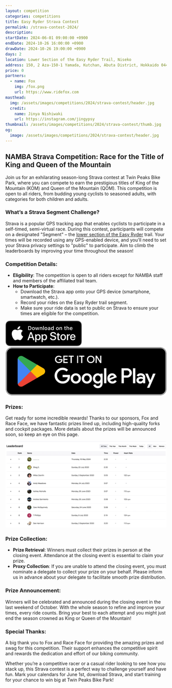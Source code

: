 ```yaml
---
layout: competition
categories: competitions
title: Easy Ryder Strava Contest
permalink: /strava-contest-2024/
description:
startDate: 2024-06-01 09:00:00 +0900
endDate: 2024-10-26 16:00:00 +0900
drawDate: 2024-10-26 19:00:00 +0900
days: 2
location: Lower Section of the Easy Ryder Trail, Niseko
address: 150, 2 Aza-150-1 Yamada, Kutchan, Abuta District, Hokkaido 044-0081
price: 0
partners:
  - name: Fox
    img: /fox.png
    url: https://www.ridefox.com
masthead:
  img: /assets/images/competitions/2024/strava-contest/header.jpg
  credit:
    name: Jinya Nishiwaki
    url: https://instagram.com/jingypsy
thumbnail: /assets/images/competitions/2024/strava-contest/thumb.jpg
og:
  image: /assets/images/competitions/2024/strava-contest/header.jpg
---
```

## NAMBA Strava Competition: Race for the Title of King and Queen of the Mountain

Join us for an exhilarating season-long Strava contest at Twin Peaks Bike Park, where you can compete to earn the prestigious titles of King of the Mountain (KOM) and Queen of the Mountain (QOM). This competition is open to all riders, from budding young cyclists to seasoned adults, with categories for both children and adults.

<!-- TRAILFORKS WIDGET START -->
<div class="TrailforksWidgetRoute" data-w="100%" data-h="500px" data-id="56652" data-activitytype="1" data-map="1" data-elevation="1" data-trails="1" data-details="0" data-section="0" data-units="metric" data-basicmap="1"></div>

<script type="application/javascript" src="https://es.pinkbike.org/326/sprt/j/trailforks/iframeResizer.min.js"></script>
<script type="text/javascript">
var script = document.createElement("script"); script.setAttribute("src", "https://es.pinkbike.org/ttl-86400/sprt/j/trailforks/widget.js"); document.getElementsByTagName("head")[0].appendChild(script); var widgetCheck = false;
</script>
<!-- TRAILFORKS WIDGET END -->

### What’s a Strava Segment Challenge?

Strava is a popular GPS tracking app that enables cyclists to participate in a self-timed, semi-virtual race. During this contest, participants will compete on a designated "Segment" – the <a href="https://strava.app.link/j7NjKd0TYJb" target="_blank">lower section of the Easy Ryder</a> trail. Your times will be recorded using any GPS-enabled device, and you'll need to set your Strava privacy settings to "public" to participate. Aim to climb the leaderboards by improving your time throughout the season!

### Competition Details:

- <strong>Eligibility</strong>: The competition is open to all riders except for NAMBA staff and members of the affiliated trail team.
- <strong>How to Participate</strong>:
  - Download the Strava app onto your GPS device (smartphone, smartwatch, etc.).
  - Record your rides on the Easy Ryder trail segment.
  - Make sure your ride data is set to public on Strava to ensure your times are eligible for the competition.

<div class="download">
  <a href="https://apps.apple.com/jp/app/strava-ランニング-ライド-ハイキング/id426826309"><img src="/assets/images/apps/app-store.en.svg" /></a>
  <a href="https://play.google.com/store/apps/details?id=com.strava"><img src="/assets/images/apps/google-play.en.png" /></a>
</div>

### Prizes:

Get ready for some incredible rewards! Thanks to our sponsors, Fox and Race Face, we have fantastic prizes lined up, including high-quality forks and cockpit packages. More details about the prizes will be announced soon, so keep an eye on this page.

![](/assets/images/competitions/2024/strava-contest/leaderboard.jpg)

### Prize Collection:

- <strong>Prize Retrieval</strong>: Winners must collect their prizes in person at the closing event. Attendance at the closing event is essential to claim your prize.
- <strong>Proxy Collection</strong>: If you are unable to attend the closing event, you must nominate a delegate to collect your prize on your behalf. Please inform us in advance about your delegate to facilitate smooth prize distribution.

### Prize Announcement:

Winners will be celebrated and announced during the closing event in the last weekend of October. With the whole season to refine and improve your times, every ride counts. Bring your best to each attempt and you might just end the season crowned as King or Queen of the Mountain!

### Special Thanks:

A big thank you to Fox and Race Face for providing the amazing prizes and swag for this competition. Their support enhances the competitive spirit and rewards the dedication and effort of our biking community.

Whether you’re a competitive racer or a casual rider looking to see how you stack up, this Strava contest is a perfect way to challenge yourself and have fun. Mark your calendars for June 1st, download Strava, and start training for your chance to win big at Twin Peaks Bike Park!



